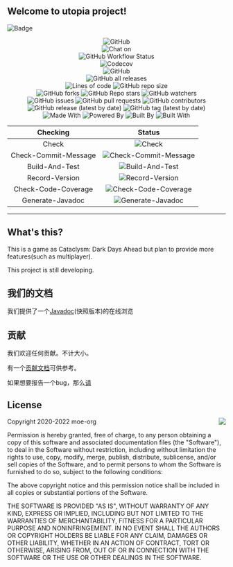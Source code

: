 ## Welcome to utopia project!

![Badge](https://socialify.git.ci/moe-org/utopia/image?language=1&logo=https%3A%2F%2Fraw.githubusercontent.com%2Fmoe-org%2Futopia%2Fmaster%2Ficon%2FUtopia.png&owner=1&theme=Light)

<p align="center">
    <img alt="GitHub" src="https://img.shields.io/github/license/moe-org/utopia?style=for-the-badge" />
    <!------------------------>
    <br>
    <!------------------------>
    <img alt="Chat on" src="https://img.shields.io/badge/Chat%20On-QQ-blue?style=for-the-badge&logo=tencentqq">
    <!------------------------>
    <br>
    <!------------------------>
    <img alt="GitHub Workflow Status" src="https://img.shields.io/github/workflow/status/moe-org/utopia/CI%20And%20CD?style=for-the-badge">
    <!------------------------>
    <br>
    <!------------------------>
    <img alt="Codecov" src="https://img.shields.io/codecov/c/github/moe-org/utopia?label=Code%20Coverage&style=for-the-badge&token=EIQ5NBKM5I"/>
    <!------------------------>
    <br>
    <!------------------------>
    <img alt="GitHub" src="https://img.shields.io/badge/commitizen-friendly-brightgreen.svg?style=for-the-badge" />
    <!------------------------>
    <br>
    <!------------------------>
    <img alt="GitHub all releases" src="https://img.shields.io/github/downloads/moe-org/utopia/total?style=for-the-badge">
    <!------------------------>
    <br>
    <!------------------------>
    <img alt="Lines of code" src="https://img.shields.io/tokei/lines/github/moe-org/utopia?style=for-the-badge">
    <img alt="GitHub repo size" src="https://img.shields.io/github/repo-size/moe-org/utopia?style=for-the-badge">
    <!------------------------>
    <br>
    <!------------------------>
    <img alt="GitHub forks" src="https://img.shields.io/github/forks/moe-org/utopia?style=for-the-badge">
    <img alt="GitHub Repo stars" src="https://img.shields.io/github/stars/moe-org/utopia?style=for-the-badge">
    <img alt="GitHub watchers" src="https://img.shields.io/github/watchers/moe-org/utopia?style=for-the-badge">
    <!------------------------>
    <br>
    <!------------------------>
    <img alt="GitHub issues" src="https://img.shields.io/github/issues/moe-org/utopia?style=for-the-badge">
    <img alt="GitHub pull requests" src="https://img.shields.io/github/issues-pr/moe-org/utopia?style=for-the-badge">
    <img alt="GitHub contributors" src="https://img.shields.io/github/contributors-anon/moe-org/utopia?color=green&style=for-the-badge">
    <!------------------------>
    <br>
    <!------------------------>
    <img alt="GitHub release (latest by date)" src="https://img.shields.io/github/v/release/moe-org/utopia?style=for-the-badge">
    <img alt="GitHub tag (latest by date)" src="https://img.shields.io/github/v/tag/moe-org/utopia?label=snapshot&style=for-the-badge">
    <!------------------------>
    <br>
    <!------------------------>
    <img alt="Made With" src="https://img.shields.io/badge/Made%20With-Java-blue?style=for-the-badge&logo=java">
    <img alt="Powered By" src="https://img.shields.io/badge/Powered%20By-Coffee%E2%98%95-blue?style=for-the-badge">
    <img alt="Built By" src="https://img.shields.io/badge/Built%20By-developer-blue?style=for-the-badge">
    <img alt="Built With" src="https://img.shields.io/badge/Built%20With-%E2%9D%A4%EF%B8%8F-blue?style=for-the-badge">
    <!------------------------>
    <br>
    <!------------------------>
</p>

<!---ubadge-auto-list-begin-->
| Checking | Status |
| :-------:|:------:|
| Check | ![Check](https://img.shields.io/badge/build-failed-red?style=for-the-badge&logo=githubactions&logoColor=white) |
| Check-Commit-Message | ![Check-Commit-Message](https://img.shields.io/badge/build-failed-red?style=for-the-badge&logo=githubactions&logoColor=white) |
| Build-And-Test | ![Build-And-Test](https://img.shields.io/badge/build-skipped-lightgrey?style=for-the-badge&logo=githubactions&logoColor=white) |
| Record-Version | ![Record-Version](https://img.shields.io/badge/build-skipped-lightgrey?style=for-the-badge&logo=githubactions&logoColor=white) |
| Check-Code-Coverage | ![Check-Code-Coverage](https://img.shields.io/badge/build-skipped-lightgrey?style=for-the-badge&logo=githubactions&logoColor=white) |
| Generate-Javadoc | ![Generate-Javadoc](https://img.shields.io/badge/build-skipped-lightgrey?style=for-the-badge&logo=githubactions&logoColor=white) |
<!---ubadge-auto-list-end-->

---------

## What's this?

This is a game as Cataclysm: Dark Days Ahead but plan to provide more features(such as multiplayer).

This project is still developing.

## 我们的文档

我们提供了一个[Javadoc](https://utopia.doc.kawayi.moe/)(快照版本)的在线浏览

## 贡献

我们欢迎任何贡献。不计大小。

有一个[贡献文档](https://github.com/moe-org/utopia/blob/master/CONTRIBUTING.md)可供参考。

如果想要报告一个bug，那么[请](https://github.com/moe-org/utopia/issues)

## License

<a href="http://opensource.org/licenses/MIT" target="_blank">
<img align="right" src="http://opensource.org/trademarks/opensource/OSI-Approved-License-100x137.png">
</a>

Copyright 2020-2022 moe-org

Permission is hereby granted, free of charge, to any person obtaining a copy of this software and associated
documentation files (the "Software"), to deal in the Software without restriction, including without limitation the
rights to use, copy, modify, merge, publish, distribute, sublicense, and/or sell copies of the Software, and to permit
persons to whom the Software is furnished to do so, subject to the following conditions:

The above copyright notice and this permission notice shall be included in all copies or substantial portions of the
Software.

THE SOFTWARE IS PROVIDED "AS IS", WITHOUT WARRANTY OF ANY KIND, EXPRESS OR IMPLIED, INCLUDING BUT NOT LIMITED TO THE
WARRANTIES OF MERCHANTABILITY, FITNESS FOR A PARTICULAR PURPOSE AND NONINFRINGEMENT. IN NO EVENT SHALL THE AUTHORS OR
COPYRIGHT HOLDERS BE LIABLE FOR ANY CLAIM, DAMAGES OR OTHER LIABILITY, WHETHER IN AN ACTION OF CONTRACT, TORT OR
OTHERWISE, ARISING FROM, OUT OF OR IN CONNECTION WITH THE SOFTWARE OR THE USE OR OTHER DEALINGS IN THE SOFTWARE.


